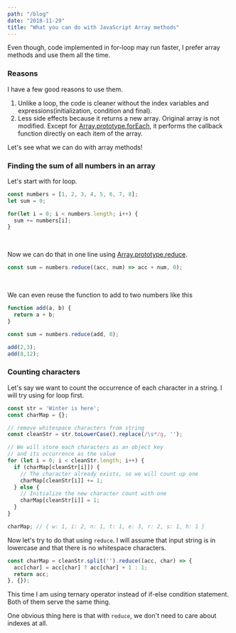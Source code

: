 ```yaml
---
path: "/blog"
date: "2018-11-29"
title: "What you can do with JavaScript Array methods"
---
```

Even though, code implemented in for-loop may run faster, I prefer array methods and use them all the time.

### Reasons

I have a few good reasons to use them.

1. Unlike a loop, the code is cleaner without the index variables and expressions(initialization, condition and final).
3. Less side effects because it returns a new array. Original array is not modified. Except for [Array.prototype.forEach](https://developer.mozilla.org/en-US/docs/Web/JavaScript/Reference/Global_Objects/Array/forEach), it performs the callback function directly on each item of the array. 

Let's see what we can do with array methods!

### Finding the sum of all numbers in an array

Let's start with for loop.

```javascript
const numbers = [1, 2, 3, 4, 5, 6, 7, 8];
let sum = 0;

for(let i = 0; i < numbers.length; i++) {
  sum += numbers[i];
}
```
<br>

Now we can do that in one line using [Array.prototype.reduce](https://developer.mozilla.org/en-US/docs/Web/JavaScript/Reference/Global_Objects/Array/Reduce).

```javascript
const sum = numbers.reduce((acc, num) => acc + num, 0);
```
<br>

We can even reuse the function to add to two numbers like this

```javascript
function add(a, b) {
  return a + b;
}

const sum = numbers.reduce(add, 0);

add(2,3);
add(8,12);
```

### Counting characters

Let's say we want to count the occurrence of each character in a string. I will try using for loop first.

```javascript
const str = 'Winter is here';
const charMap = {};

// remove whitespace characters from string
const cleanStr = str.toLowerCase().replace(/\s*/g, '');

// We will store each characters as an object key
// and its occurrence as the value
for (let i = 0; i < cleanStr.length; i++) {
  if (charMap[cleanStr[i]]) {
    // The character already exists, so we will count up one
    charMap[cleanStr[i]] += 1;
  } else {
    // Initialize the new character count with one
    charMap[cleanStr[i]] = 1;
  }
}

charMap; // { w: 1, i: 2, n: 1, t: 1, e: 3, r: 2, s: 1, h: 1 }
```

Now let's try to do that using `reduce`. I will assume that input string is in lowercase and that there is no whitespace characters.

```javascript
const charMap = cleanStr.split('').reduce((acc, char) => {
  acc[char] = acc[char] ? acc[char] + 1 : 1;
  return acc;
}, {});
```

This time I am using ternary operator instead of if-else condition statement. Both of them serve the same thing. 

One obvious thing here is that with `reduce`, we don't need to care about indexes at all.
